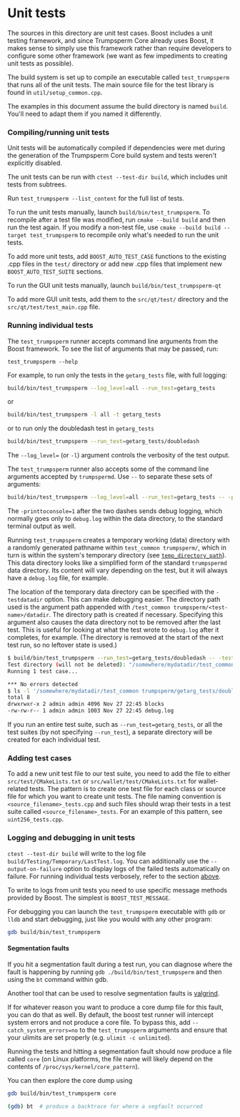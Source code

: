 # Unit tests

The sources in this directory are unit test cases. Boost includes a
unit testing framework, and since Trumpsperm Core already uses Boost, it makes
sense to simply use this framework rather than require developers to
configure some other framework (we want as few impediments to creating
unit tests as possible).

The build system is set up to compile an executable called `test_trumpsperm`
that runs all of the unit tests. The main source file for the test library is found in
`util/setup_common.cpp`.

The examples in this document assume the build directory is named
`build`. You'll need to adapt them if you named it differently.

### Compiling/running unit tests

Unit tests will be automatically compiled if dependencies were met
during the generation of the Trumpsperm Core build system
and tests weren't explicitly disabled.

The unit tests can be run with `ctest --test-dir build`, which includes unit
tests from subtrees.

Run `test_trumpsperm --list_content` for the full list of tests.

To run the unit tests manually, launch `build/bin/test_trumpsperm`. To recompile
after a test file was modified, run `cmake --build build` and then run the test again. If you
modify a non-test file, use `cmake --build build --target test_trumpsperm` to recompile only what's needed
to run the unit tests.

To add more unit tests, add `BOOST_AUTO_TEST_CASE` functions to the existing
.cpp files in the `test/` directory or add new .cpp files that
implement new `BOOST_AUTO_TEST_SUITE` sections.

To run the GUI unit tests manually, launch `build/bin/test_trumpsperm-qt`

To add more GUI unit tests, add them to the `src/qt/test/` directory and
the `src/qt/test/test_main.cpp` file.

### Running individual tests

The `test_trumpsperm` runner accepts command line arguments from the Boost
framework. To see the list of arguments that may be passed, run:

```
test_trumpsperm --help
```

For example, to run only the tests in the `getarg_tests` file, with full logging:

```bash
build/bin/test_trumpsperm --log_level=all --run_test=getarg_tests
```

or

```bash
build/bin/test_trumpsperm -l all -t getarg_tests
```

or to run only the doubledash test in `getarg_tests`

```bash
build/bin/test_trumpsperm --run_test=getarg_tests/doubledash
```

The `--log_level=` (or `-l`) argument controls the verbosity of the test output.

The `test_trumpsperm` runner also accepts some of the command line arguments accepted by
`trumpspermd`. Use `--` to separate these sets of arguments:

```bash
build/bin/test_trumpsperm --log_level=all --run_test=getarg_tests -- -printtoconsole=1
```

The `-printtoconsole=1` after the two dashes sends debug logging, which
normally goes only to `debug.log` within the data directory, to the
standard terminal output as well.

Running `test_trumpsperm` creates a temporary working (data) directory with a randomly
generated pathname within `test_common trumpsperm/`, which in turn is within
the system's temporary directory (see
[`temp_directory_path`](https://en.cppreference.com/w/cpp/filesystem/temp_directory_path)).
This data directory looks like a simplified form of the standard `trumpspermd` data
directory. Its content will vary depending on the test, but it will always
have a `debug.log` file, for example.

The location of the temporary data directory can be specified with the
`-testdatadir` option. This can make debugging easier. The directory
path used is the argument path appended with
`/test_common trumpsperm/<test-name>/datadir`.
The directory path is created if necessary.
Specifying this argument also causes the data directory
not to be removed after the last test. This is useful for looking at
what the test wrote to `debug.log` after it completes, for example.
(The directory is removed at the start of the next test run,
so no leftover state is used.)

```bash
$ build/bin/test_trumpsperm --run_test=getarg_tests/doubledash -- -testdatadir=/somewhere/mydatadir
Test directory (will not be deleted): "/somewhere/mydatadir/test_common trumpsperm/getarg_tests/doubledash/datadir"
Running 1 test case...

*** No errors detected
$ ls -l '/somewhere/mydatadir/test_common trumpsperm/getarg_tests/doubledash/datadir'
total 8
drwxrwxr-x 2 admin admin 4096 Nov 27 22:45 blocks
-rw-rw-r-- 1 admin admin 1003 Nov 27 22:45 debug.log
```

If you run an entire test suite, such as `--run_test=getarg_tests`, or all the test suites
(by not specifying `--run_test`), a separate directory
will be created for each individual test.

### Adding test cases

To add a new unit test file to our test suite, you need
to add the file to either `src/test/CMakeLists.txt` or
`src/wallet/test/CMakeLists.txt` for wallet-related tests. The pattern is to create
one test file for each class or source file for which you want to create
unit tests. The file naming convention is `<source_filename>_tests.cpp`
and such files should wrap their tests in a test suite
called `<source_filename>_tests`. For an example of this pattern,
see `uint256_tests.cpp`.

### Logging and debugging in unit tests

`ctest --test-dir build` will write to the log file `build/Testing/Temporary/LastTest.log`. You can
additionally use the `--output-on-failure` option to display logs of the failed tests automatically
on failure. For running individual tests verbosely, refer to the section
[above](#running-individual-tests).

To write to logs from unit tests you need to use specific message methods
provided by Boost. The simplest is `BOOST_TEST_MESSAGE`.

For debugging you can launch the `test_trumpsperm` executable with `gdb` or `lldb` and
start debugging, just like you would with any other program:

```bash
gdb build/bin/test_trumpsperm
```

#### Segmentation faults

If you hit a segmentation fault during a test run, you can diagnose where the fault
is happening by running `gdb ./build/bin/test_trumpsperm` and then using the `bt` command
within gdb.

Another tool that can be used to resolve segmentation faults is
[valgrind](https://valgrind.org/).

If for whatever reason you want to produce a core dump file for this fault, you can do
that as well. By default, the boost test runner will intercept system errors and not
produce a core file. To bypass this, add `--catch_system_errors=no` to the
`test_trumpsperm` arguments and ensure that your ulimits are set properly (e.g. `ulimit -c
unlimited`).

Running the tests and hitting a segmentation fault should now produce a file called `core`
(on Linux platforms, the file name will likely depend on the contents of
`/proc/sys/kernel/core_pattern`).

You can then explore the core dump using
```bash
gdb build/bin/test_trumpsperm core

(gdb) bt  # produce a backtrace for where a segfault occurred
```
